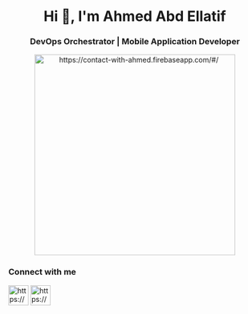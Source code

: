 <!-- Titlw -->
<h1 align="center">Hi 👋, I'm Ahmed Abd Ellatif</h1>
<h3 align="center">DevOps Orchestrator | Mobile Application Developer</h3>


<!-- QrCode -->
<p align="center">
<a href="https://contact-with-ahmed.firebaseapp.com/#/" target="blank"><img align="center" 
src="https://github.com/AhmedAbdEllatiif/AhmedAbdEllatiif/assets/40568882/e392c0e1-63f7-472b-9204-383be888533e" 
alt="https://contact-with-ahmed.firebaseapp.com/#/" height="400" width="400" /></a>
</p>


<!-- Connect with me -->
<h3 align="left">Connect with me</h3>
<p align="left">
<a href="https://linkedin.com/in/https://www.linkedin.com/in/ahmedmohamedmobiledeveloper/" target="blank"><img align="center" 
src="https://www.vectorlogo.zone/logos/linkedin/linkedin-icon.svg" alt="https://www.linkedin.com/in/ahmedmohamedmobiledeveloper/" height="40" width="40" /></a>
<a href="https://linkedin.com/in/https://www.linkedin.com/in/ahmedmohamedmobiledeveloper/" target="blank"><img align="center" 
src="https://www.vectorlogo.zone/logos/facebook/facebook-tile.svg" alt="https://www.facebook.com/profile.php?id=100001249766856" height="40" width="40" /></a>
</p>

